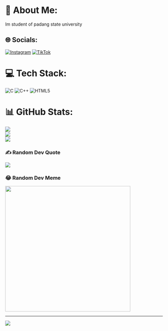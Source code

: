 # 💫 About Me:
Im student of padang state university


## 🌐 Socials:
[![Instagram](https://img.shields.io/badge/Instagram-%23E4405F.svg?logo=Instagram&logoColor=white)](https://instagram.com/isrezal) [![TikTok](https://img.shields.io/badge/TikTok-%23000000.svg?logo=TikTok&logoColor=white)](https://tiktok.com/@isrezalakbar) 

# 💻 Tech Stack:
![C](https://img.shields.io/badge/c-%2300599C.svg?style=for-the-badge&logo=c&logoColor=white) ![C++](https://img.shields.io/badge/c++-%2300599C.svg?style=for-the-badge&logo=c%2B%2B&logoColor=white) ![HTML5](https://img.shields.io/badge/html5-%23E34F26.svg?style=for-the-badge&logo=html5&logoColor=white)
# 📊 GitHub Stats:
![](https://github-readme-stats.vercel.app/api?username=IsrezalAkbar&theme=dark&hide_border=false&include_all_commits=false&count_private=false)<br/>
![](https://github-readme-streak-stats.herokuapp.com/?user=IsrezalAkbar&theme=dark&hide_border=false)<br/>
![](https://github-readme-stats.vercel.app/api/top-langs/?username=IsrezalAkbar&theme=dark&hide_border=false&include_all_commits=false&count_private=false&layout=compact)

### ✍️ Random Dev Quote
![](https://quotes-github-readme.vercel.app/api?type=horizontal&theme=radical)

### 😂 Random Dev Meme
<img src='https://randommeme-five.vercel.app/' style="height: 400px;"/>

---
[![](https://visitcount.itsvg.in/api?id=IsrezalAkbar&icon=0&color=0)](https://visitcount.itsvg.in)

<!-- Proudly created with GPRM ( https://gprm.itsvg.in ) -->
